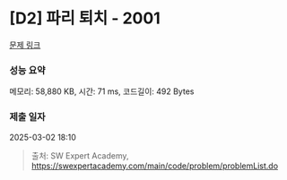 # [D2] 파리 퇴치 - 2001 

[문제 링크](https://swexpertacademy.com/main/code/problem/problemDetail.do?contestProbId=AV5PzOCKAigDFAUq) 

### 성능 요약

메모리: 58,880 KB, 시간: 71 ms, 코드길이: 492 Bytes

### 제출 일자

2025-03-02 18:10



> 출처: SW Expert Academy, https://swexpertacademy.com/main/code/problem/problemList.do